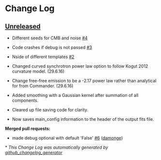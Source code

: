# Change Log

## [Unreleased](https://github.com/bthorne93/PySM/tree/HEAD)

- Different seeds for CMB and noise [\#4](https://github.com/bthorne93/PySM/issues/4)
- Code crashes if debug is not passed [\#3](https://github.com/bthorne93/PySM/issues/3)
- Nside of different templates [\#2](https://github.com/bthorne93/PySM/issues/2)

- Changed curved synchrotron power law option to follow Kogut 2012 curvature model. (29.6.16)
- Change free-free emission to be a -2.17 power law rather than analytical for from Commander. (29.6.16)  

- Added smoothing with a Gaussian kernel after summation of all components. 
- Cleared up file saving code for clarity.
- Now saves main_config information to the header of the output fits file. 

**Merged pull requests:**

- made debug optional with default 'False' [\#6](https://github.com/bthorne93/PySM/pull/6) ([damonge](https://github.com/damonge))

\* *This Change Log was automatically generated by [github_changelog_generator](https://github.com/skywinder/Github-Changelog-Generator)*